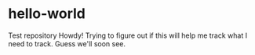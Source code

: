 # hello-world
Test repository
Howdy!
Trying to figure out if this will help me track what I need to track.
Guess we'll soon see.
